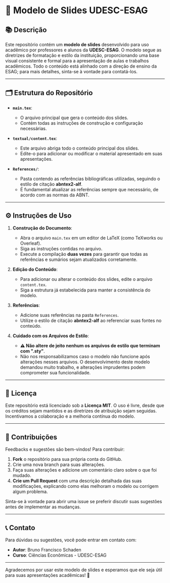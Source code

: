 # 🌟 Modelo de Slides UDESC-ESAG

## 📚 Descrição

Este repositório contém um **modelo de slides** desenvolvido para uso acadêmico por professores e alunos da **UDESC-ESAG**. O modelo segue as diretrizes de formatação e estilo da instituição, proporcionando uma base visual consistente e formal para a apresentação de aulas e trabalhos acadêmicos. Todo o conteúdo está alinhado com a direção de ensino da ESAG; para mais detalhes, sinta-se à vontade para contatá-los.

---

## 🗂️ Estrutura do Repositório

- **`main.tex`**: 
  - O arquivo principal que gera o conteúdo dos slides. 
  - Contém todas as instruções de construção e configuração necessárias.

- **`textual/content.tex`**: 
  - Este arquivo abriga todo o conteúdo principal dos slides. 
  - Edite-o para adicionar ou modificar o material apresentado em suas apresentações.

- **`References/`**: 
  - Pasta contendo as referências bibliográficas utilizadas, seguindo o estilo de citação **abntex2-alf**. 
  - É fundamental atualizar as referências sempre que necessário, de acordo com as normas da ABNT.

---

## ⚙️ Instruções de Uso

1. **Construção do Documento**: 
   - Abra o arquivo `main.tex` em um editor de LaTeX (como TeXworks ou Overleaf).
   - Siga as instruções contidas no arquivo.
   - Execute a compilação **duas vezes** para garantir que todas as referências e sumários sejam atualizados corretamente.

2. **Edição do Conteúdo**: 
   - Para adicionar ou alterar o conteúdo dos slides, edite o arquivo `content.tex`.
   - Siga a estrutura já estabelecida para manter a consistência do modelo.

3. **Referências**: 
   - Adicione suas referências na pasta `References`.
   - Utilize o estilo de citação **abntex2-alf** ao referenciar suas fontes no conteúdo.

4. **Cuidado com os Arquivos de Estilo**: 
   - **⚠️ Não altere de jeito nenhum os arquivos de estilo que terminam com ".sty"**. 
   - Não nos responsabilizamos caso o modelo não funcione após alterações nesses arquivos. O desenvolvimento deste modelo demandou muito trabalho, e alterações imprudentes podem comprometer sua funcionalidade.

---

## 📝 Licença

Este repositório está licenciado sob a **Licença MIT**. O uso é livre, desde que os créditos sejam mantidos e as diretrizes de atribuição sejam seguidas. Incentivamos a colaboração e a melhoria contínua do modelo.

---

## 🤝 Contribuições

Feedbacks e sugestões são bem-vindos! Para contribuir:

1. **Fork** o repositório para sua própria conta do GitHub.
2. Crie uma nova branch para suas alterações.
3. Faça suas alterações e adicione um comentário claro sobre o que foi mudado.
4. **Crie um Pull Request** com uma descrição detalhada das suas modificações, explicando como elas melhoram o modelo ou corrigem algum problema.

Sinta-se à vontade para abrir uma issue se preferir discutir suas sugestões antes de implementar as mudanças.

---

## 📞 Contato

Para dúvidas ou sugestões, você pode entrar em contato com:

- **Autor**: Bruno Francisco Schaden
- **Curso**: Ciências Econômicas - UDESC-ESAG

---

Agradecemos por usar este modelo de slides e esperamos que ele seja útil para suas apresentações acadêmicas! 🌟
